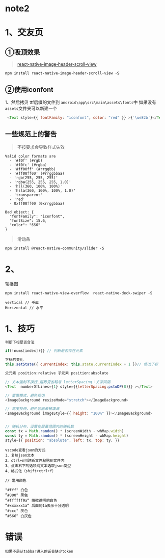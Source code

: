 # note2

# 1、交友页

## ①吸顶效果

> [react-native-image-header-scroll-view](https://www.npmjs.com/package/react-native-image-header-scroll-view)

```
npm install react-native-image-header-scroll-view -S
```

## ②使用iconfont

1、然后拷贝 ttf后缀的文件到 `android\app\src\main\assets\fonts`中  如果没有`assets`文件夹可以新建一个

```javascript
 <Text style={{ fontFamily: "iconfont", color: "red" }} >{'\ue82b'}</Text>
```

## 一些规范上的警告

> 不按要求会导致样式失效

```
Valid color formats are
  - '#f0f' (#rgb)
  - '#f0fc' (#rgba)
  - '#ff00ff' (#rrggbb)
  - '#ff00ff00' (#rrggbbaa)
  - 'rgb(255, 255, 255)'
  - 'rgba(255, 255, 255, 1.0)'
  - 'hsl(360, 100%, 100%)'
  - 'hsla(360, 100%, 100%, 1.0)'
  - 'transparent'
  - 'red'
  - 0xff00ff00 (0xrrggbbaa)

Bad object: {
  "fontFamily": "iconfont",
  "fontSize": 15.6,
  "color": "666"
}
```



> 滑动条

```
npm install @react-native-community/slider -S
```

# 2、

轮播图

```
npm install react-native-view-overflow  react-native-deck-swiper -S
```



```
vertical // 垂直
Horizontal // 水平
```

# 1、技巧

```javascript
判断下标是否合法

if(!nums[index]){} // 判断是否存在元素

下标的变化
this.setState({ currentIndex: this.state.currentIndex + 1 })// 修改下标

父元素 position:relative 子元素 position:absolute

// 文本强制不换行,越界变省略号 letterSpacing：文字间隔
<Text  numberOfLines={1} style={{letterSpacing:pxtoDP(8)}} ></Text>

// 重置模式，避免裁切 
<ImageBackground resizeMode="stretch"></ImageBackground>

// 高度拉伸，避免容器未被填满
<ImageBackground imageStyle={{ height: "100%" }}></ImageBackground>


// 随机分布，设置在屏幕范围内的随机数
const tx = Math.random() * (screenWidth - whMap.width)
const ty = Math.random() * (screenHeight - whMap.height)
style={{ position: "absolute", left: tx, top: ty, }}
```



```
vscode查看json的方式
1、复制json文本
2、ctrl+n创建新文件粘贴到文件内
3、点击右下的选项纯文本选取json类型
4、格式化（shift+ctrl+f）
```



```
// 常用颜色

"#fff" 白色
”#000“ 黑色
”#ffffff9a“ 略微透明的白色
”#xxxxxx1a“ 后面的1a表示十分透明
"#ccc" 灰色
”#666“ 白灰色
```

# 错误

```
如果不是从tabbar进入的话会缺少token
```


